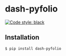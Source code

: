 # dash-pyfolio

[![Code style: black](https://img.shields.io/badge/code%20style-black-000000.svg)](https://github.com/psf/black)

## Installation

```bash
$ pip install dash-pyfolio
```
